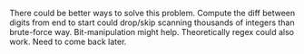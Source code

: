There could be better ways to solve this problem. Compute the diff between digits from end to start could drop/skip scanning thousands of integers than brute-force way. Bit-manipulation might help. Theoretically regex could also work. Need to come back later.
